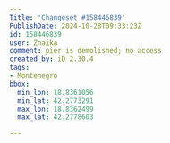 ```yaml
---
Title: 'Changeset #158446839'
PublishDate: 2024-10-28T09:33:23Z
id: 158446839
user: Znaika
comment: pier is demolished; no access
created_by: iD 2.30.4
tags:
- Montenegro
bbox:
  min_lon: 18.8361056
  min_lat: 42.2773291
  max_lon: 18.8362499
  max_lat: 42.2778603

---
```

